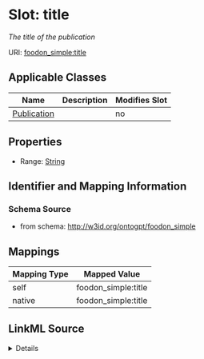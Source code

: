 

# Slot: title


_The title of the publication_



URI: [foodon_simple:title](http://w3id.org/ontogpt/foodon_simpletitle)



<!-- no inheritance hierarchy -->





## Applicable Classes

| Name | Description | Modifies Slot |
| --- | --- | --- |
| [Publication](Publication.md) |  |  no  |







## Properties

* Range: [String](String.md)





## Identifier and Mapping Information







### Schema Source


* from schema: http://w3id.org/ontogpt/foodon_simple




## Mappings

| Mapping Type | Mapped Value |
| ---  | ---  |
| self | foodon_simple:title |
| native | foodon_simple:title |




## LinkML Source

<details>
```yaml
name: title
description: The title of the publication
from_schema: http://w3id.org/ontogpt/foodon_simple
rank: 1000
alias: title
owner: Publication
domain_of:
- Publication
range: string

```
</details>